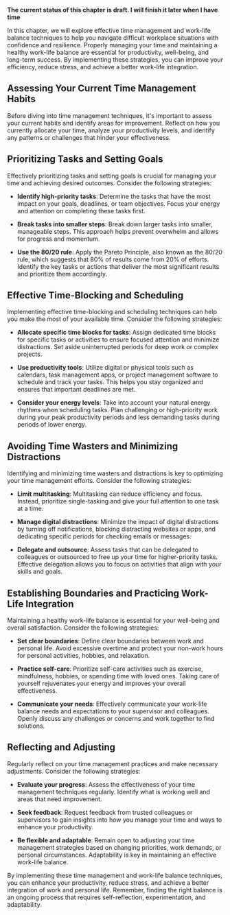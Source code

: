 **The current status of this chapter is draft. I will finish it later when I have time**

In this chapter, we will explore effective time management and work-life balance techniques to help you navigate difficult workplace situations with confidence and resilience. Properly managing your time and maintaining a healthy work-life balance are essential for productivity, well-being, and long-term success. By implementing these strategies, you can improve your efficiency, reduce stress, and achieve a better work-life integration.

Assessing Your Current Time Management Habits
---------------------------------------------

Before diving into time management techniques, it's important to assess your current habits and identify areas for improvement. Reflect on how you currently allocate your time, analyze your productivity levels, and identify any patterns or challenges that hinder your effectiveness.

Prioritizing Tasks and Setting Goals
------------------------------------

Effectively prioritizing tasks and setting goals is crucial for managing your time and achieving desired outcomes. Consider the following strategies:

* **Identify high-priority tasks**: Determine the tasks that have the most impact on your goals, deadlines, or team objectives. Focus your energy and attention on completing these tasks first.

* **Break tasks into smaller steps**: Break down larger tasks into smaller, manageable steps. This approach helps prevent overwhelm and allows for progress and momentum.

* **Use the 80/20 rule**: Apply the Pareto Principle, also known as the 80/20 rule, which suggests that 80% of results come from 20% of efforts. Identify the key tasks or actions that deliver the most significant results and prioritize them accordingly.

Effective Time-Blocking and Scheduling
--------------------------------------

Implementing effective time-blocking and scheduling techniques can help you make the most of your available time. Consider the following strategies:

* **Allocate specific time blocks for tasks**: Assign dedicated time blocks for specific tasks or activities to ensure focused attention and minimize distractions. Set aside uninterrupted periods for deep work or complex projects.

* **Use productivity tools**: Utilize digital or physical tools such as calendars, task management apps, or project management software to schedule and track your tasks. This helps you stay organized and ensures that important deadlines are met.

* **Consider your energy levels**: Take into account your natural energy rhythms when scheduling tasks. Plan challenging or high-priority work during your peak productivity periods and less demanding tasks during periods of lower energy.

Avoiding Time Wasters and Minimizing Distractions
-------------------------------------------------

Identifying and minimizing time wasters and distractions is key to optimizing your time management efforts. Consider the following strategies:

* **Limit multitasking**: Multitasking can reduce efficiency and focus. Instead, prioritize single-tasking and give your full attention to one task at a time.

* **Manage digital distractions**: Minimize the impact of digital distractions by turning off notifications, blocking distracting websites or apps, and dedicating specific periods for checking emails or messages.

* **Delegate and outsource**: Assess tasks that can be delegated to colleagues or outsourced to free up your time for higher-priority tasks. Effective delegation allows you to focus on activities that align with your skills and goals.

Establishing Boundaries and Practicing Work-Life Integration
------------------------------------------------------------

Maintaining a healthy work-life balance is essential for your well-being and overall satisfaction. Consider the following strategies:

* **Set clear boundaries**: Define clear boundaries between work and personal life. Avoid excessive overtime and protect your non-work hours for personal activities, hobbies, and relaxation.

* **Practice self-care**: Prioritize self-care activities such as exercise, mindfulness, hobbies, or spending time with loved ones. Taking care of yourself rejuvenates your energy and improves your overall effectiveness.

* **Communicate your needs**: Effectively communicate your work-life balance needs and expectations to your supervisor and colleagues. Openly discuss any challenges or concerns and work together to find solutions.

Reflecting and Adjusting
------------------------

Regularly reflect on your time management practices and make necessary adjustments. Consider the following strategies:

* **Evaluate your progress**: Assess the effectiveness of your time management techniques regularly. Identify what is working well and areas that need improvement.

* **Seek feedback**: Request feedback from trusted colleagues or supervisors to gain insights into how you manage your time and ways to enhance your productivity.

* **Be flexible and adaptable**: Remain open to adjusting your time management strategies based on changing priorities, work demands, or personal circumstances. Adaptability is key in maintaining an effective work-life balance.

By implementing these time management and work-life balance techniques, you can enhance your productivity, reduce stress, and achieve a better integration of work and personal life. Remember, finding the right balance is an ongoing process that requires self-reflection, experimentation, and adaptability.
